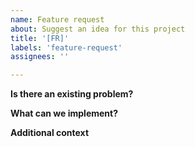 ```yaml
---
name: Feature request
about: Suggest an idea for this project
title: '[FR]'
labels: 'feature-request'
assignees: ''

---
```


**Is there an existing problem?**
<!--Arrgh why is xxx always like this?!-->

**What can we implement?**
<!--What do you want to happen or for us to do?-->

**Additional context**
<!--What else should we know? Add pics too!-->
